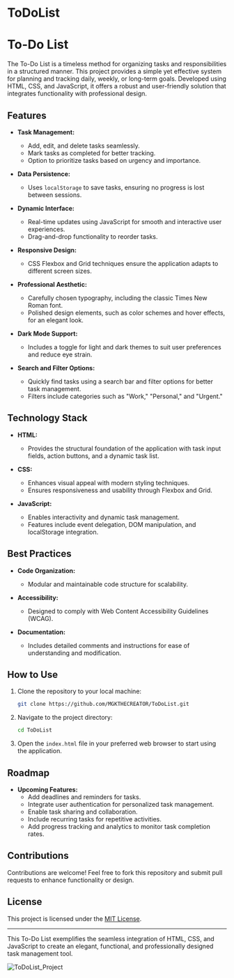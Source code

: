 # ToDoList
# To-Do List

The To-Do List is a timeless method for organizing tasks and responsibilities in a structured manner. This project provides a simple yet effective system for planning and tracking daily, weekly, or long-term goals. Developed using HTML, CSS, and JavaScript, it offers a robust and user-friendly solution that integrates functionality with professional design.

## Features

- **Task Management:**

  - Add, edit, and delete tasks seamlessly.
  - Mark tasks as completed for better tracking.
  - Option to prioritize tasks based on urgency and importance.

- **Data Persistence:**

  - Uses `localStorage` to save tasks, ensuring no progress is lost between sessions.

- **Dynamic Interface:**

  - Real-time updates using JavaScript for smooth and interactive user experiences.
  - Drag-and-drop functionality to reorder tasks.

- **Responsive Design:**

  - CSS Flexbox and Grid techniques ensure the application adapts to different screen sizes.

- **Professional Aesthetic:**

  - Carefully chosen typography, including the classic Times New Roman font.
  - Polished design elements, such as color schemes and hover effects, for an elegant look.

- **Dark Mode Support:**

  - Includes a toggle for light and dark themes to suit user preferences and reduce eye strain.

- **Search and Filter Options:**

  - Quickly find tasks using a search bar and filter options for better task management.
  - Filters include categories such as "Work," "Personal," and "Urgent."

## Technology Stack

- **HTML:**

  - Provides the structural foundation of the application with task input fields, action buttons, and a dynamic task list.

- **CSS:**

  - Enhances visual appeal with modern styling techniques.
  - Ensures responsiveness and usability through Flexbox and Grid.

- **JavaScript:**

  - Enables interactivity and dynamic task management.
  - Features include event delegation, DOM manipulation, and localStorage integration.

## Best Practices

- **Code Organization:**

  - Modular and maintainable code structure for scalability.

- **Accessibility:**

  - Designed to comply with Web Content Accessibility Guidelines (WCAG).

- **Documentation:**

  - Includes detailed comments and instructions for ease of understanding and modification.

## How to Use

1. Clone the repository to your local machine:
   ```bash
   git clone https://github.com/MGKTHECREATOR/ToDoList.git
   ```
2. Navigate to the project directory:
   ```bash
   cd ToDoList
   ```
3. Open the `index.html` file in your preferred web browser to start using the application.

## Roadmap

- **Upcoming Features:**
  - Add deadlines and reminders for tasks.
  - Integrate user authentication for personalized task management.
  - Enable task sharing and collaboration.
  - Include recurring tasks for repetitive activities.
  - Add progress tracking and analytics to monitor task completion rates.

## Contributions

Contributions are welcome! Feel free to fork this repository and submit pull requests to enhance functionality or design.

## License

This project is licensed under the [MIT License](LICENSE).

---

This To-Do List exemplifies the seamless integration of HTML, CSS, and JavaScript to create an elegant, functional, and professionally designed task management tool.


![ToDoList_Project](https://github.com/user-attachments/assets/e55b89d5-7d96-4908-ac62-1d2902960a17)


